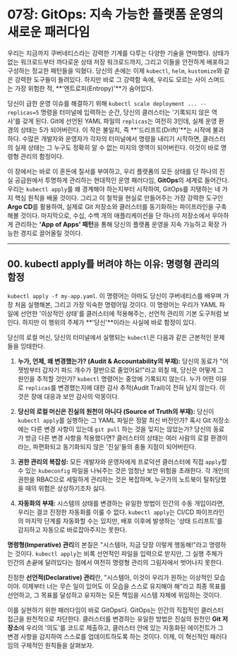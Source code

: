 # 07장: GitOps: 지속 가능한 플랫폼 운영의 새로운 패러다임

우리는 지금까지 쿠버네티스라는 강력한 기계를 다루는 다양한 기술을 연마했다. 상태가 없는 워크로드부터 까다로운 상태 저장 워크로드까지, 그리고 이들을 안전하게 배포하고 구성하는 정교한 패턴들을 익혔다. 당신의 손에는 이제 `kubectl`, `helm`, `kustomize`와 같은 강력한 도구들이 들려있다. 하지만 바로 그 강력함 속에, 우리도 모르는 사이 스며드는 가장 위험한 적, **'엔트로피(Entropy)'**가 숨어있다.

당신이 급한 운영 이슈를 해결하기 위해 `kubectl scale deployment ... --replicas=5` 명령을 터미널에 입력하는 순간, 당신의 클러스터는 '기록되지 않은 역사'를 갖게 된다. Git에 선언된 YAML 파일의 `replicas`는 여전히 3인데, 실제 운영 환경의 상태는 5가 되어버린다. 이 작은 불일치, 즉 **'드리프트(Drift)'**는 시작에 불과하다. 수많은 개발자와 운영자가 각자의 터미널에서 명령을 내리기 시작하면, 클러스터의 실제 상태는 그 누구도 정확히 알 수 없는 미지의 영역이 되어버린다. 이것이 바로 명령형 관리의 함정이다.

이 장에서는 바로 이 혼돈에 질서를 부여하고, 우리 플랫폼의 모든 상태를 단 하나의 진실 공급원에서 투명하게 관리하는 현대적인 운영 패러다임, **GitOps**의 세계로 들어간다. 우리는 `kubectl apply`를 왜 경계해야 하는지부터 시작하여, GitOps를 지탱하는 네 가지 핵심 원칙을 배울 것이다. 그리고 이 철학을 현실로 만들어주는 가장 강력한 도구인 **Argo CD**를 활용하여, 실제로 Git 저장소와 클러스터를 동기화하는 파이프라인을 구축해볼 것이다. 마지막으로, 수십, 수백 개의 애플리케이션을 단 하나의 저장소에서 우아하게 관리하는 **'App of Apps' 패턴**을 통해 당신의 플랫폼 운영을 지속 가능하고 확장 가능한 경지로 끌어올릴 것이다.

---

## 00. kubectl apply를 버려야 하는 이유: 명령형 관리의 함정

`kubectl apply -f my-app.yaml`. 이 명령어는 아마도 당신이 쿠버네티스를 배우며 가장 처음 실행해본, 그리고 가장 익숙한 명령어일 것이다. 이 명령어는 우리가 YAML 파일에 선언한 '이상적인 상태'를 클러스터에 적용해주는, 선언적 관리의 기본 도구처럼 보인다. 하지만 이 행위의 주체가 **'당신'**이라는 사실에 바로 함정이 있다.

당신의 로컬 머신, 당신의 터미널에서 실행되는 `kubectl`은 다음과 같은 근본적인 문제들을 잉태한다.

1.  **누가, 언제, 왜 변경했는가? (Audit & Accountability의 부재):** 당신의 동료가 "어젯밤부터 갑자기 파드 개수가 절반으로 줄었어요!"라고 외칠 때, 당신은 어떻게 그 원인을 추적할 것인가? `kubectl` 명령어는 중앙에 기록되지 않는다. 누가 어떤 이유로 `replicas`를 변경했는지에 대한 감사 추적(Audit Trail)이 전혀 남지 않는다. 이것은 장애 대응과 보안 감사의 악몽이다.

2.  **당신의 로컬 머신은 진실의 원천이 아니다 (Source of Truth의 부재):** 당신이 `kubectl apply`를 실행하는 그 YAML 파일은 정말 최신 버전인가? 혹시 Git 저장소에는 다른 변경 사항이 있는데 `git pull` 하는 것을 잊지는 않았는가? 당신의 동료가 방금 다른 변경 사항을 적용했다면? 클러스터의 상태는 여러 사람의 로컬 환경이라는, 파편화되고 동기화되지 않은 '진실'들의 충돌 지점이 되어버린다.

3.  **권한 관리의 복잡성:** 모든 개발자와 운영자에게 프로덕션 클러스터에 직접 `apply`할 수 있는 `kubeconfig` 파일을 나눠주는 것은 엄청난 보안 위험을 초래한다. 각 개인의 권한을 RBAC으로 세밀하게 관리하는 것은 복잡하며, 누군가의 노트북이 탈취당했을 때의 위험은 상상하기조차 싫다.

4.  **자동화의 부재:** 시스템의 상태를 변경하는 유일한 방법이 인간의 수동 개입이라면, 우리는 결코 진정한 자동화를 이룰 수 없다. `kubectl apply`는 CI/CD 파이프라인의 마지막 단계를 자동화할 수는 있지만, 배포 이후에 발생하는 '상태 드리프트'를 감지하고 자동으로 바로잡아주지는 못한다.



**명령형(Imperative) 관리**의 본질은 "시스템아, 지금 당장 이렇게 행동해!"라고 명령하는 것이다. `kubectl apply`는 비록 선언적인 파일을 입력으로 받지만, 그 실행 주체가 인간의 손끝에 달려있다는 점에서 여전히 명령형 관리의 그림자에서 벗어나지 못한다.

진정한 **선언적(Declarative) 관리**란, "시스템아, 이것이 우리가 원하는 이상적인 모습이야. 이제부터 너는 무슨 일이 있어도 이 모습을 스스로 유지해야 해"라고 최종 목표를 선언하고, 그 목표를 달성하고 유지하는 모든 책임을 시스템 자체에 위임하는 것이다.

이를 실현하기 위한 패러다임이 바로 GitOps다. GitOps는 인간의 직접적인 클러스터 접근을 원천적으로 차단한다. 클러스터를 변경하는 유일한 방법은 진실의 원천인 **Git 저장소**에 우리의 '의도'를 코드로 제출하고, 클러스터 안에 있는 자동화된 에이전트가 그 변경 사항을 감지하여 스스로를 업데이트하도록 하는 것이다. 이제, 이 혁신적인 패러다임의 구체적인 원칙들을 살펴보자.